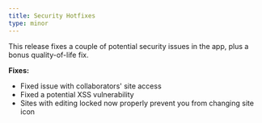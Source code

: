```yaml
---
title: Security Hotfixes
type: minor
---
```


This release fixes a couple of potential security issues in the app, plus a bonus quality-of-life fix.

**Fixes:**

* Fixed issue with collaborators' site access
* Fixed a potential XSS vulnerability
* Sites with editing locked now properly prevent you from changing site icon